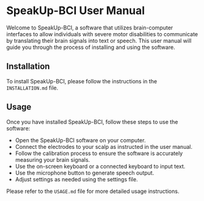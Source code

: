 
# SpeakUp-BCI User Manual
Welcome to SpeakUp-BCI, a software that utilizes brain-computer interfaces to allow individuals with severe motor disabilities to communicate by translating their brain signals into text or speech. This user manual will guide you through the process of installing and using the software.

## Installation
To install SpeakUp-BCI, please follow the instructions in the `INSTALLATION.md` file.

## Usage

Once you have installed SpeakUp-BCI, follow these steps to use the software:

* Open the SpeakUp-BCI software on your computer.
* Connect the electrodes to your scalp as instructed in the user manual.
* Follow the calibration process to ensure the software is accurately measuring your brain signals.
* Use the on-screen keyboard or a connected keyboard to input text.
* Use the microphone button to generate speech output.
* Adjust settings as needed using the settings file.

Please refer to the `USAGE.md` file for more detailed usage instructions.

